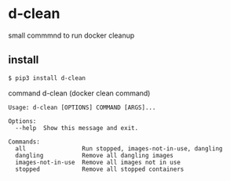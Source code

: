 # d-clean
small commmnd to run docker cleanup


## install

```bash
$ pip3 install d-clean
```


command d-clean (docker clean command)
```
Usage: d-clean [OPTIONS] COMMAND [ARGS]...

Options:
  --help  Show this message and exit.

Commands:
  all                Run stopped, images-not-in-use, dangling
  dangling           Remove all dangling images
  images-not-in-use  Remove all images not in use
  stopped            Remove all stopped containers
```
